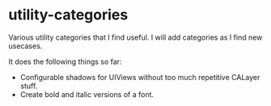 utility-categories
==================

Various utility categories that I find useful.  I will add categories as I find new usecases.

It does the following things so far:
* Configurable shadows for UIViews without too much repetitive CALayer stuff.
* Create bold and italic versions of a font.